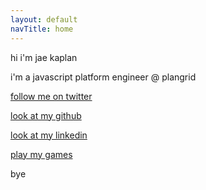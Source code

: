 ```yaml
---
layout: default
navTitle: home
---
```


hi i'm jae kaplan

i'm a javascript platform engineer @ plangrid

[follow me on twitter](https://twitter.com/jkap)

[look at my github](https://github.com/jkap)

[look at my linkedin](https://www.linkedin.com/in/yrfriendjkap/)

[play my games](https://jkap.itch.io)

bye
